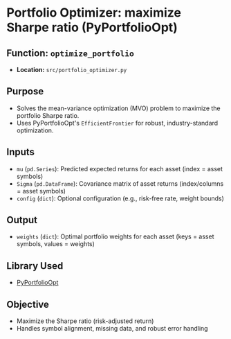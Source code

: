 # Portfolio Optimizer: maximize Sharpe ratio (PyPortfolioOpt)

## Function: `optimize_portfolio`
- **Location:** `src/portfolio_optimizer.py`

## Purpose
- Solves the mean-variance optimization (MVO) problem to maximize the portfolio Sharpe ratio.
- Uses PyPortfolioOpt's `EfficientFrontier` for robust, industry-standard optimization.

## Inputs
- `mu` (`pd.Series`): Predicted expected returns for each asset (index = asset symbols)
- `Sigma` (`pd.DataFrame`): Covariance matrix of asset returns (index/columns = asset symbols)
- `config` (`dict`): Optional configuration (e.g., risk-free rate, weight bounds)

## Output
- `weights` (`dict`): Optimal portfolio weights for each asset (keys = asset symbols, values = weights)

## Library Used
- [PyPortfolioOpt](https://pyportfolioopt.readthedocs.io/)

## Objective
- Maximize the Sharpe ratio (risk-adjusted return)
- Handles symbol alignment, missing data, and robust error handling
